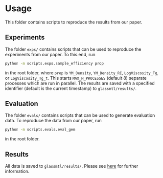 # Usage

This folder contains scripts to reproduce the results from our paper.



## Experiments

The folder `exps/` contains scripts that can be used to reproduce the experiments from our paper. To this end, run 

```bash
python -m scripts.exps.sample_efficiency prop
```

in the root folder, where `prop` is `YM_Density`, `YM_Density_RI`, `LogViscosity_Tg`, or `LogViscosity_Tg_t`. 
This starts `MAX_N_PROCESSES` (default 8) separate processes which are run in parallel.
The results are saved with a specified identifier (default is the current timestamp) to `glassmtl/results/`.



## Evaluation

The folder `evals/` contains scripts that can be used to generate evaluation data. To reproduce the data from our paper, run

```bash
python -m scripts.evals.eval_gen
```

in the root folder.



## Results

All data is saved to `glassmtl/results/`. Please see [here](results/README.md) for further information.
